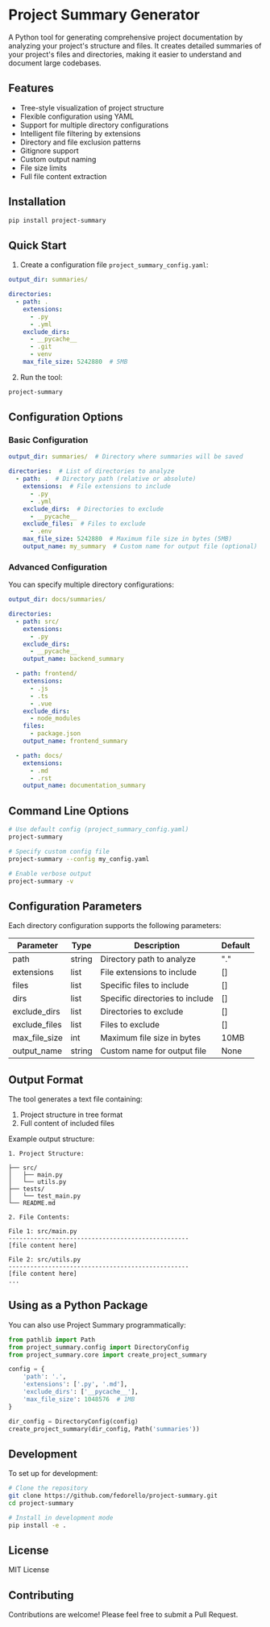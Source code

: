 # Project Summary Generator

A Python tool for generating comprehensive project documentation by analyzing your project's structure and files. It creates detailed summaries of your project's files and directories, making it easier to understand and document large codebases.

## Features

- Tree-style visualization of project structure
- Flexible configuration using YAML
- Support for multiple directory configurations
- Intelligent file filtering by extensions
- Directory and file exclusion patterns
- Gitignore support
- Custom output naming
- File size limits
- Full file content extraction

## Installation

```bash
pip install project-summary
```

## Quick Start

1. Create a configuration file `project_summary_config.yaml`:

```yaml
output_dir: summaries/

directories:
  - path: .
    extensions:
      - .py
      - .yml
    exclude_dirs:
      - __pycache__
      - .git
      - venv
    max_file_size: 5242880  # 5MB
```

2. Run the tool:

```bash
project-summary
```

## Configuration Options

### Basic Configuration

```yaml
output_dir: summaries/  # Directory where summaries will be saved

directories:  # List of directories to analyze
  - path: .  # Directory path (relative or absolute)
    extensions:  # File extensions to include
      - .py
      - .yml
    exclude_dirs:  # Directories to exclude
      - __pycache__
    exclude_files:  # Files to exclude
      - .env
    max_file_size: 5242880  # Maximum file size in bytes (5MB)
    output_name: my_summary  # Custom name for output file (optional)
```

### Advanced Configuration

You can specify multiple directory configurations:

```yaml
output_dir: docs/summaries/

directories:
  - path: src/
    extensions:
      - .py
    exclude_dirs:
      - __pycache__
    output_name: backend_summary

  - path: frontend/
    extensions:
      - .js
      - .ts
      - .vue
    exclude_dirs:
      - node_modules
    files:
      - package.json
    output_name: frontend_summary

  - path: docs/
    extensions:
      - .md
      - .rst
    output_name: documentation_summary
```

## Command Line Options

```bash
# Use default config (project_summary_config.yaml)
project-summary

# Specify custom config file
project-summary --config my_config.yaml

# Enable verbose output
project-summary -v
```

## Configuration Parameters

Each directory configuration supports the following parameters:

| Parameter | Type | Description | Default |
|-----------|------|-------------|---------|
| path | string | Directory path to analyze | "." |
| extensions | list | File extensions to include | [] |
| files | list | Specific files to include | [] |
| dirs | list | Specific directories to include | [] |
| exclude_dirs | list | Directories to exclude | [] |
| exclude_files | list | Files to exclude | [] |
| max_file_size | int | Maximum file size in bytes | 10MB |
| output_name | string | Custom name for output file | None |

## Output Format

The tool generates a text file containing:

1. Project structure in tree format
2. Full content of included files

Example output structure:
```
1. Project Structure:

├── src/
│   ├── main.py
│   └── utils.py
├── tests/
│   └── test_main.py
└── README.md

2. File Contents:

File 1: src/main.py
--------------------------------------------------
[file content here]

File 2: src/utils.py
--------------------------------------------------
[file content here]
...
```

## Using as a Python Package

You can also use Project Summary programmatically:

```python
from pathlib import Path
from project_summary.config import DirectoryConfig
from project_summary.core import create_project_summary

config = {
    'path': '.',
    'extensions': ['.py', '.md'],
    'exclude_dirs': ['__pycache__'],
    'max_file_size': 1048576  # 1MB
}

dir_config = DirectoryConfig(config)
create_project_summary(dir_config, Path('summaries'))
```

## Development

To set up for development:

```bash
# Clone the repository
git clone https://github.com/fedorello/project-summary.git
cd project-summary

# Install in development mode
pip install -e .
```

## License

MIT License

## Contributing

Contributions are welcome! Please feel free to submit a Pull Request.


